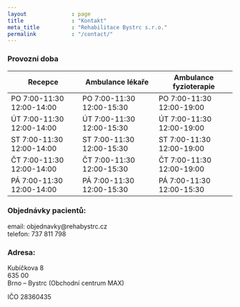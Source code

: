 ```yaml
---
layout              : page
title               : "Kontakt"
meta_title          : "Rehabilitace Bystrc s.r.o."
permalink           : "/contact/"
---
```


<h3>Provozní doba</h3>

| Recepce | Ambulance lékaře | Ambulance fyzioterapie |
|-------|-------|-------|
| PO	7:00-11:30	12:00-14:00 | PO	7:00-11:30	12:00-15:30 | PO	7:00-11:30	12:00-19:00 |
| ÚT	7:00-11:30	12:00-14:00 | ÚT	7:00-11:30	12:00-15:30 | ÚT	7:00-11:30	12:00-19:00 |
| ST	7:00-11:30	12:00-14:00 | ST	7:00-11:30	12:00-15:30 | ST	7:00-11:30	12:00-19:00 |
| ČT	7:00-11:30	12:00-14:00 | ČT	7:00-11:30	12:00-15:30 | ČT	7:00-11:30	12:00-19:00 |
| PÁ	7:00-11:30	12:00-14:00 | PÁ	7:00-11:30	12:00-15:30 | PÁ	7:00-11:30	12:00-15:30 |

<h3>Objednávky pacientů:</h3>
email: objednavky@rehabystrc.cz<br/>
telefon: 737 811 798

<h3>Adresa:</h3>

Kubíčkova 8<br/>
635 00<br/>
Brno – Bystrc (Obchodní centrum MAX)<br/>

IČO 28360435


